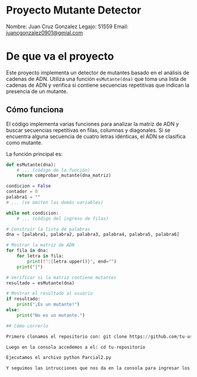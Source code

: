 # Proyecto Mutante Detector

Nombre: Juan Cruz Gonzalez
Legajo: 51559
Email: juancgonzalez0901@gmial.com

# De que va el proyecto
Este proyecto implementa un detector de mutantes basado en el análisis de cadenas de ADN. Utiliza una función `esMutante(dna)` que toma una lista de cadenas de ADN y verifica si contiene secuencias repetitivas que indican la presencia de un mutante.

## Cómo funciona

El código implementa varias funciones para analizar la matriz de ADN y buscar secuencias repetitivas en filas, columnas y diagonales. Si se encuentra alguna secuencia de cuatro letras idénticas, el ADN se clasifica como mutante.

La función principal es:

```python
def esMutante(dna):
    # ... (código de la función)
    return comprobar_mutante(dna_matriz)

condicion = False
contador = 0
palabra1 = ""
# ... (se omiten las demás variables)

while not condicion:
    # ... (código del ingreso de filas)

# Construir la lista de palabras
dna = [palabra1, palabra2, palabra3, palabra4, palabra5, palabra6]

# Mostrar la matriz de ADN
for fila in dna:
    for letra in fila:
        print(f"|{letra.upper()}", end="")
    print("|")

# Verificar si la matriz contiene mutantes
resultado = esMutante(dna)

# Mostrar el resultado al usuario
if resultado:
    print("¡Es un mutante!")
else:
    print("No es un mutante.")

## Cómo correrlo

Primero clonamos el repositorio con: git clone https://github.com/tu-usuario/tu-repositorio.git

Luego en la consola accedemos a el: cd tu-repositorio

Ejecutamos el archivo python Parcial2.py

Y seguimos las intrucciones que nos da en la consola para ingresar los datos.